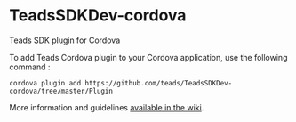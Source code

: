 # TeadsSDKDev-cordova
Teads SDK plugin for Cordova


To add Teads Cordova plugin to your Cordova application, use the following command :

  ``` cordova plugin add https://github.com/teads/TeadsSDKDev-cordova/tree/master/Plugin ```
  
More information and guidelines <a href="https://github.com/teads/TeadsSDK-cordova/wiki">available in the wiki</a>.
